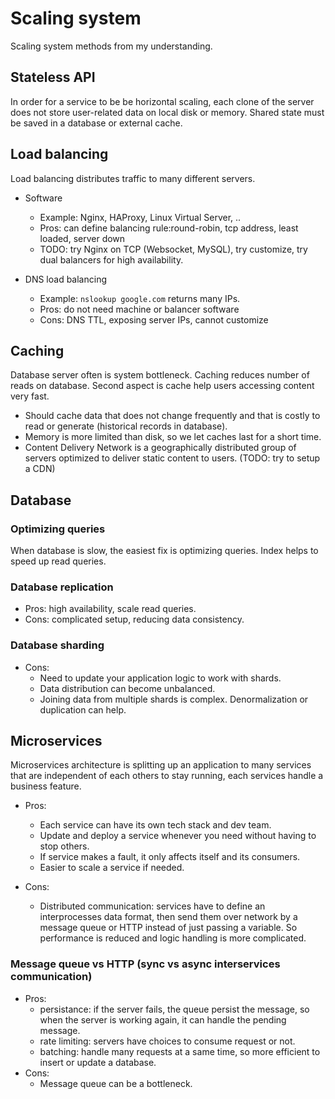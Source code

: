 # Scaling system

Scaling system methods from my understanding.

## Stateless API

In order for a service to be be horizontal scaling, each clone of
the server does not store user-related data on local disk or memory.
Shared state must be saved in a database or external cache.

## Load balancing

Load balancing distributes traffic to many different servers.

* Software

  * Example: Nginx, HAProxy, Linux Virtual Server, ..
  * Pros: can define balancing rule:round-robin, tcp address, least
    loaded, server down
  * TODO: try Nginx on TCP (Websocket, MySQL), try customize, try dual
    balancers for high availability.

* DNS load balancing

  * Example: `nslookup google.com` returns many IPs.
  * Pros: do not need machine or balancer software
  * Cons: DNS TTL, exposing server IPs, cannot customize

## Caching

Database server often is system bottleneck. Caching reduces number
of reads on database. Second aspect is cache help users accessing
content very fast.

* Should cache data that does not change frequently and that
  is costly to read or generate (historical records in database).
* Memory is more limited than disk, so we let caches last for
  a short time.
* Content Delivery Network is a geographically distributed group of
  servers optimized to deliver static content to users.
  (TODO: try to setup a CDN)

## Database

### Optimizing queries

When database is slow, the easiest fix is optimizing queries.
Index helps to speed up read queries.

### Database replication

* Pros: high availability, scale read queries.
* Cons: complicated setup, reducing data consistency.

### Database sharding

* Cons:
  * Need to update your application logic to work with shards.
  * Data distribution can become unbalanced.
  * Joining data from multiple shards is complex. Denormalization
    or duplication can help.

## Microservices

Microservices architecture is splitting up an application to many
services that are independent of each others to stay running, each
services handle a business feature.

* Pros:
  * Each service can have its own tech stack and dev team.
  * Update and deploy a service whenever you need without having
    to stop others.
  * If service makes a fault, it only affects itself and its
    consumers.
  * Easier to scale a service if needed.
  
* Cons:
  * Distributed communication: services have to define an
    interprocesses data format, then send them over network by
    a message queue or HTTP instead of just passing a variable.
    So performance is reduced and logic handling is more complicated.

### Message queue vs HTTP (sync vs async interservices communication)

* Pros:
  * persistance: if the server fails, the queue persist the message,
    so when the server is working again, it can handle the pending message.
  * rate limiting: servers have choices to consume request or not.
  * batching: handle many requests at a same time, so more efficient
    to insert or update a database.
* Cons:
  * Message queue can be a bottleneck.
